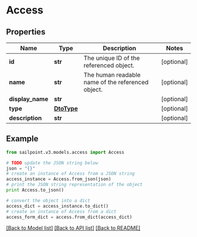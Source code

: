 # Access


## Properties
Name | Type | Description | Notes
------------ | ------------- | ------------- | -------------
**id** | **str** | The unique ID of the referenced object. | [optional] 
**name** | **str** | The human readable name of the referenced object. | [optional] 
**display_name** | **str** |  | [optional] 
**type** | [**DtoType**](DtoType.md) |  | [optional] 
**description** | **str** |  | [optional] 

## Example

```python
from sailpoint.v3.models.access import Access

# TODO update the JSON string below
json = "{}"
# create an instance of Access from a JSON string
access_instance = Access.from_json(json)
# print the JSON string representation of the object
print Access.to_json()

# convert the object into a dict
access_dict = access_instance.to_dict()
# create an instance of Access from a dict
access_form_dict = access.from_dict(access_dict)
```
[[Back to Model list]](../README.md#documentation-for-models) [[Back to API list]](../README.md#documentation-for-api-endpoints) [[Back to README]](../README.md)


